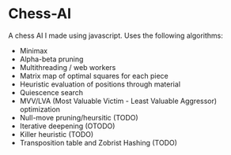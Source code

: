 # Chess-AI

A chess AI I made using javascript. Uses the following algorithms:
- Minimax
- Alpha-beta pruning
- Multithreading / web workers
- Matrix map of optimal squares for each piece
- Heuristic evaluation of positions through material
- Quiescence search
- MVV/LVA (Most Valuable Victim - Least Valuable Aggressor) optimization
- Null-move pruning/heursitic (TODO)
- Iterative deepening (OTODO)
- Killer heuristic (TODO)
- Transposition table and Zobrist Hashing (TODO)